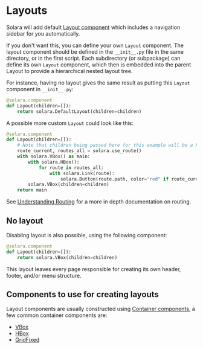 # Layouts

Solara will add default [Layout component](/api/default_layout) which includes a navigation sidebar for you automatically.

If you don't want this, you can define your own `Layout` component. The layout component should be
defined in the `__init__.py` file in the same directory, or in the first script. Each subdirectory (or subpackage)
can define its own `Layout` component, which then is embedded into the parent Layout to provide a hierarchical
nested layout tree.


For instance, having no layout gives the same result as putting this `Layout` component in `__init__.py`:
```python
@solara.component
def Layout(children=[]):
    return solara.DefaultLayout(children=children)
```

A possible more custom `Layout` could look like this:

```python
@solara.component
def Layout(children=[]):
    # Note that children being passed here for this example will be a Page() element.
    route_current, routes_all = solara.use_route()
    with solara.VBox() as main:
        with solara.HBox():
            for route in routes_all:
                with solara.Link(route):
                    solara.Button(route.path, color="red" if route_current == route else None)
        solara.VBox(children=children)
    return main
```

See [Understanding Routing](/docs/understanding/routing) for a more in depth documentation on routing.

## No layout

Disabling layout is also possible, using the following component:

```python
@solara.component
def Layout(children=[]):
    return solara.VBox(children=children)
```

This layout leaves every page responsible for creating its own header, footer, and/or menu structure.


## Components to use for creating layouts

Layout components are usually constructed using [Container components](/docs/understanding/containers), a few common container components are:

 * [VBox](/api/vbox)
 * [HBox](/api/hbox)
 * [GridFixed](/api/gridfixed)
